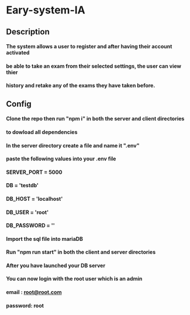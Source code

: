 # Eary-system-IA

## Description

#### The system allows a user to register and after having their account activated

#### be able to take an exam from their selected settings, the user can view thier

#### history and retake any of the exams they have taken before.

## Config

#### Clone the repo then run "npm i" in both the server and client directories

#### to dowload all dependencies

#### In the server directory create a file and name it ".env"

#### paste the following values into your .env file

#### SERVER_PORT = 5000
#### DB = 'testdb'
#### DB_HOST = 'localhost'
#### DB_USER = 'root'
#### DB_PASSWORD = ''

#### Import the sql file into mariaDB

#### Run "npm run start" in both the client and server directories

#### After you have launched your DB server

#### You can now login with the root user which is an admin

#### email : root@root.com

#### password: root

